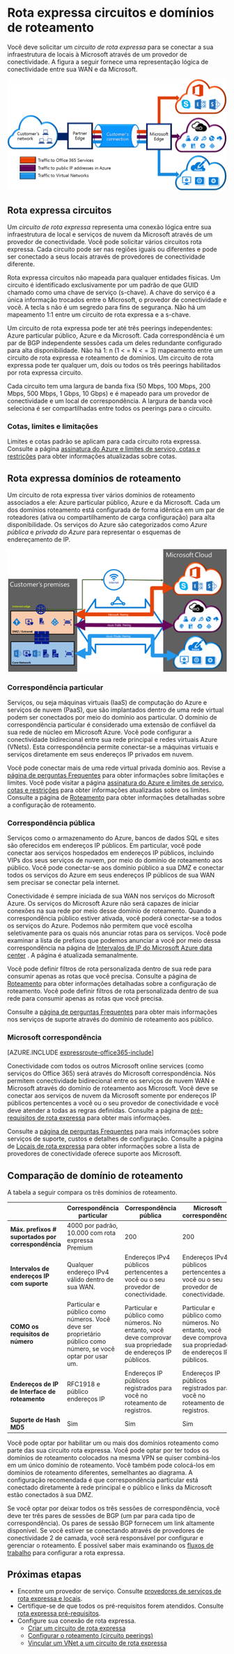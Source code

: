 <properties 
   pageTitle="Rota expressa circuitos e domínios de roteamento | Microsoft Azure"
   description="Esta página fornece uma visão geral de rota expressa circuitos e os domínios de roteamento."
   documentationCenter="na"
   services="expressroute"
   authors="cherylmc"
   manager="carmonm"
   editor=""/>
<tags 
   ms.service="expressroute"
   ms.devlang="na"
   ms.topic="article" 
   ms.tgt_pltfrm="na"
   ms.workload="infrastructure-services" 
   ms.date="10/10/2016"
   ms.author="cherylmc"/>

# <a name="expressroute-circuits-and-routing-domains"></a>Rota expressa circuitos e domínios de roteamento

 Você deve solicitar um *circuito de rota expressa* para se conectar a sua infraestrutura de locais à Microsoft através de um provedor de conectividade. A figura a seguir fornece uma representação lógica de conectividade entre sua WAN e da Microsoft.

![](./media/expressroute-circuit-peerings/expressroute-basic.png)

## <a name="expressroute-circuits"></a>Rota expressa circuitos

Um *circuito de rota expressa* representa uma conexão lógica entre sua infraestrutura de local e serviços de nuvem da Microsoft através de um provedor de conectividade. Você pode solicitar vários circuitos rota expressa. Cada circuito pode ser nas regiões iguais ou diferentes e pode ser conectado a seus locais através de provedores de conectividade diferente. 

Rota expressa circuitos não mapeada para qualquer entidades físicas. Um circuito é identificado exclusivamente por um padrão de que GUID chamado como uma chave de serviço (s-chave). A chave do serviço é a única informação trocados entre o Microsoft, o provedor de conectividade e você. A tecla s não é um segredo para fins de segurança. Não há um mapeamento 1:1 entre um circuito de rota expressa e a s-chave.

Um circuito de rota expressa pode ter até três peerings independentes: Azure particular público, Azure e da Microsoft. Cada correspondência é um par de BGP independente sessões cada um deles redundante configurado para alta disponibilidade. Não há 1: n (1 < = N < = 3) mapeamento entre um circuito de rota expressa e roteamento de domínios. Um circuito de rota expressa pode ter qualquer um, dois ou todos os três peerings habilitados por rota expressa circuito.
 
Cada circuito tem uma largura de banda fixa (50 Mbps, 100 Mbps, 200 Mbps, 500 Mbps, 1 Gbps, 10 Gbps) e é mapeado para um provedor de conectividade e um local de correspondência. A largura de banda você seleciona é ser compartilhadas entre todos os peerings para o circuito. 

### <a name="quotas-limits-and-limitations"></a>Cotas, limites e limitações

Limites e cotas padrão se aplicam para cada circuito rota expressa. Consulte a página [assinatura do Azure e limites de serviço, cotas e restrições](../azure-subscription-service-limits.md) para obter informações atualizadas sobre cotas.

## <a name="expressroute-routing-domains"></a>Rota expressa domínios de roteamento

Um circuito de rota expressa tiver vários domínios de roteamento associados a ele: Azure particular público, Azure e da Microsoft. Cada um dos domínios roteamento está configurada de forma idêntica em um par de roteadores (ativa ou compartilhamento de carga configuração) para alta disponibilidade. Os serviços do Azure são categorizados como *Azure pública* e *privada do Azure* para representar o esquemas de endereçamento de IP.


![](./media/expressroute-circuit-peerings/expressroute-peerings.png)


### <a name="private-peering"></a>Correspondência particular

Serviços, ou seja máquinas virtuais (IaaS) de computação do Azure e serviços de nuvem (PaaS), que são implantados dentro de uma rede virtual podem ser conectados por meio do domínio aos particular. O domínio de correspondência particular é considerado uma extensão de confiável da sua rede de núcleo em Microsoft Azure. Você pode configurar a conectividade bidirecional entre sua rede principal e redes virtuais Azure (VNets). Esta correspondência permite conectar-se a máquinas virtuais e serviços diretamente em seus endereços IP privados em nuvem.  

Você pode conectar mais de uma rede virtual privada domínio aos. Revise a [página de perguntas Frequentes](expressroute-faqs.md) para obter informações sobre limitações e limites. Você pode visitar a página [assinatura do Azure e limites de serviço, cotas e restrições](../azure-subscription-service-limits.md) para obter informações atualizadas sobre os limites.  Consulte a página de [Roteamento](expressroute-routing.md) para obter informações detalhadas sobre a configuração de roteamento.

### <a name="public-peering"></a>Correspondência pública

Serviços como o armazenamento do Azure, bancos de dados SQL e sites são oferecidos em endereços IP públicos. Em particular, você pode conectar aos serviços hospedados em endereços IP públicos, incluindo VIPs dos seus serviços de nuvem, por meio do domínio de roteamento aos público. Você pode conectar-se aos domínio público a sua DMZ e conectar todos os serviços do Azure em seus endereços IP públicos de sua WAN sem precisar se conectar pela internet. 

Conectividade é sempre iniciada de sua WAN nos serviços do Microsoft Azure. Os serviços do Microsoft Azure não será capazes de iniciar conexões na sua rede por meio desse domínio de roteamento. Quando a correspondência público estiver ativada, você poderá conectar-se a todos os serviços do Azure. Podemos não permitem que você escolha seletivamente para os quais nós anunciar rotas para os serviços. Você pode examinar a lista de prefixos que podemos anunciar a você por meio dessa correspondência na página de [Intervalos de IP do Microsoft Azure data center](http://www.microsoft.com/download/details.aspx?id=41653) . A página é atualizada semanalmente.

Você pode definir filtros de rota personalizada dentro de sua rede para consumir apenas as rotas que você precisa. Consulte a página de [Roteamento](expressroute-routing.md) para obter informações detalhadas sobre a configuração de roteamento. Você pode definir filtros de rota personalizada dentro de sua rede para consumir apenas as rotas que você precisa. 

Consulte a [página de perguntas Frequentes](expressroute-faqs.md) para obter mais informações nos serviços de suporte através do domínio de roteamento aos público. 
 
### <a name="microsoft-peering"></a>Microsoft correspondência

[AZURE.INCLUDE [expressroute-office365-include](../../includes/expressroute-office365-include.md)]

Conectividade com todos os outros Microsoft online services (como serviços do Office 365) será através do Microsoft correspondência. Nós permitem conectividade bidirecional entre os serviços de nuvem WAN e Microsoft através do domínio de roteamento aos Microsoft. Você deve se conectar aos serviços de nuvem da Microsoft somente por endereços IP públicos pertencentes a você ou o seu provedor de conectividade e você deve atender a todas as regras definidas. Consulte a página de [pré-requisitos de rota expressa](expressroute-prerequisites.md) para obter mais informações.

Consulte a [página de perguntas Frequentes](expressroute-faqs.md) para mais informações sobre serviços de suporte, custos e detalhes de configuração. Consulte a página de [Locais de rota expressa](expressroute-locations.md) para obter informações sobre a lista de provedores de conectividade oferece suporte aos Microsoft.

## <a name="routing-domain-comparison"></a>Comparação de domínio de roteamento

A tabela a seguir compara os três domínios de roteamento.

||**Correspondência particular**|**Correspondência pública**|**Microsoft correspondência**|
|---|---|---|---|
|**Máx. prefixos # suportados por correspondência**|4000 por padrão, 10.000 com rota expressa Premium|200|200|
|**Intervalos de endereços IP com suporte**|Qualquer endereço IPv4 válido dentro de sua WAN.|Endereços IPv4 públicos pertencentes a você ou o seu provedor de conectividade.|Endereços IPv4 públicos pertencentes a você ou o seu provedor de conectividade.|
|**COMO os requisitos de número**|Particular e público como números. Você deve ser proprietário público como número, se você optar por usar um. | Particular e público como números. No entanto, você deve comprovar sua propriedade de endereços IP públicos.| Particular e público como números. No entanto, você deve comprovar sua propriedade de endereços IP públicos.|
|**Endereços de IP de Interface de roteamento**|RFC1918 e público endereços IP|Endereços IP públicos registrados para você no roteamento de registros.| Endereços IP públicos registrados para você no roteamento de registros.|
|**Suporte de Hash MD5**| Sim|Sim|Sim|

Você pode optar por habilitar um ou mais dos domínios roteamento como parte das sua circuito rota expressa. Você pode optar por ter todos os domínios de roteamento colocados na mesma VPN se quiser combiná-los em um único domínio de roteamento. Você também pode colocá-los em domínios de roteamento diferentes, semelhantes ao diagrama. A configuração recomendada é que correspondência particular está conectado diretamente à rede principal e o público e links da Microsoft estão conectados à sua DMZ.
 
Se você optar por deixar todos os três sessões de correspondência, você deve ter três pares de sessões de BGP (um par para cada tipo de correspondência). Os pares de sessão BGP fornecem um link altamente disponível. Se você estiver se conectando através de provedores de conectividade 2 de camada, você será responsável por configurar e gerenciar o roteamento. É possível saber mais examinando os [fluxos de trabalho](expressroute-workflows.md) para configurar a rota expressa.

## <a name="next-steps"></a>Próximas etapas

- Encontre um provedor de serviço. Consulte [provedores de serviços de rota expressa e locais](expressroute-locations.md).
- Certifique-se de que todos os pré-requisitos forem atendidos. Consulte [rota expressa pré-requisitos](expressroute-prerequisites.md).
- Configure sua conexão de rota expressa.
    - [Criar um circuito de rota expressa](expressroute-howto-circuit-classic.md)
    - [Configurar o roteamento (circuito peerings)](expressroute-howto-routing-classic.md)
    - [Vincular um VNet a um circuito de rota expressa](expressroute-howto-linkvnet-classic.md)

